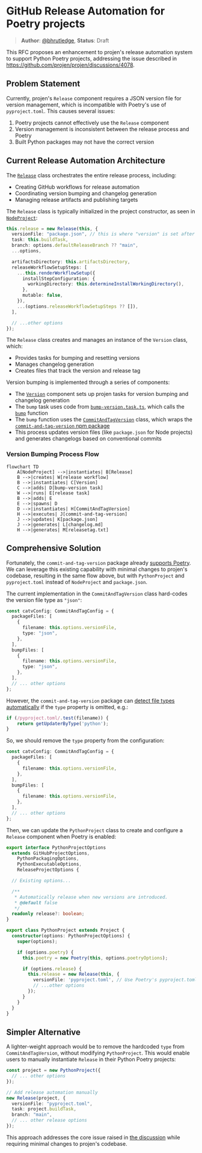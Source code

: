 # GitHub Release Automation for Poetry projects

> **Author**: [@bhrutledge](https://github.com/bhrutledge), **Status**: Draft

This RFC proposes an enhancement to projen's release automation system to support Python Poetry projects, addressing the issue described in <https://github.com/projen/projen/discussions/4078>.

## Problem Statement

Currently, projen's `Release` component requires a JSON version file for version management, which is incompatible with Poetry's use of `pyproject.toml`. This causes several issues:

1. Poetry projects cannot effectively use the `Release` component
2. Version management is inconsistent between the release process and Poetry
3. Built Python packages may not have the correct version

## Current Release Automation Architecture

The [`Release`](../src/release/release.ts) class orchestrates the entire release process, including:

- Creating GitHub workflows for release automation
- Coordinating version bumping and changelog generation
- Managing release artifacts and publishing targets

The `Release` class is typically initialized in the project constructor, as seen in [`NodeProject`](../src/javascript/node-project.ts):

```typescript
this.release = new Release(this, {
  versionFile: "package.json", // this is where "version" is set after bump
  task: this.buildTask,
  branch: options.defaultReleaseBranch ?? "main",
  ...options,

  artifactsDirectory: this.artifactsDirectory,
  releaseWorkflowSetupSteps: [
    ...this.renderWorkflowSetup({
      installStepConfiguration: {
        workingDirectory: this.determineInstallWorkingDirectory(),
      },
      mutable: false,
    }),
    ...(options.releaseWorkflowSetupSteps ?? []),
  ],

  // ...other options
});
```

The `Release` class creates and manages an instance of the `Version` class, which:

- Provides tasks for bumping and resetting versions
- Manages changelog generation
- Creates files that track the version and release tag

Version bumping is implemented through a series of components:

- The [`Version`](../src/version.ts) component sets up projen tasks for version bumping and changelog generation
- The `bump` task uses code from [`bump-version.task.ts`](../src/release/bump-version.task.ts), which calls the [`bump`](../src/release/bump-version.ts) function
- The `bump` function uses the [`CommitAndTagVersion`](../src/release/commit-tag-version.ts) class, which wraps the [`commit-and-tag-version` npm package](https://www.npmjs.com/package/commit-and-tag-version/)
- This process updates version files (like `package.json` for Node projects) and generates changelogs based on conventional commits

### Version Bumping Process Flow

```mermaid
flowchart TD
    A[NodeProject] -->|instantiates| B[Release]
    B -->|creates| W[release workflow]
    B -->|instantiates| C[Version]
    C -->|adds| D[bump-version task]
    W -->|runs| E[release task]
    B -->|adds| E
    E -->|spawns| D
    D -->|instantiates| H[CommitAndTagVersion]
    H -->|executes| J[commit-and-tag-version]
    J -->|updates| K[package.json]
    J -->|generates| L[changelog.md]
    H -->|generates| M[releasetag.txt]
```

## Comprehensive Solution

Fortunately, the `commit-and-tag-version` package already [supports Poetry](https://github.com/absolute-version/commit-and-tag-version?tab=readme-ov-file#python-support).
We can leverage this existing capability with minimal changes to projen's codebase,
resulting in the same flow above, but with `PythonProject` and `pyproject.toml` instead of `NodeProject` and `package.json`.

The current implementation in the `CommitAndTagVersion` class hard-codes the version file type as `"json"`:

```typescript
const catvConfig: CommitAndTagConfig = {
  packageFiles: [
    {
      filename: this.options.versionFile,
      type: "json",
    },
  ],
  bumpFiles: [
    {
      filename: this.options.versionFile,
      type: "json",
    },
  ],
  // ... other options
};
```

However, the `commit-and-tag-version` package can [detect file types automatically](https://github.com/absolute-version/commit-and-tag-version/blob/400e3c17616cfc2481c5a17dad85c0d4d67a49f1/lib/updaters/index.js#L23-L51)
if the `type` property is omitted, e.g.:

```javascript
if (/pyproject.toml/.test(filename)) {
    return getUpdaterByType('python');
}
```

So, we should remove the `type` property from the configuration:

```typescript
const catvConfig: CommitAndTagConfig = {
  packageFiles: [
    {
      filename: this.options.versionFile,
    },
  ],
  bumpFiles: [
    {
      filename: this.options.versionFile,
    },
  ],
  // ... other options
};
```

Then, we can update the `PythonProject` class to create and configure a `Release` component when Poetry is enabled:

```typescript
export interface PythonProjectOptions
  extends GitHubProjectOptions,
    PythonPackagingOptions,
    PythonExecutableOptions,
    ReleaseProjectOptions {

  // Existing options...

  /**
   * Automatically release when new versions are introduced.
   * @default false
   */
  readonly release?: boolean;
}

export class PythonProject extends Project {
  constructor(options: PythonProjectOptions) {
    super(options);

    if (options.poetry) {
      this.poetry = new Poetry(this, options.poetryOptions);

      if (options.release) {
        this.release = new Release(this, {
          versionFile: 'pyproject.toml', // Use Poetry's pyproject.toml instead of package.json
          // ...other options
        });
      }
    }
  }
}
```

## Simpler Alternative

A lighter-weight approach would be to remove the hardcoded `type` from `CommitAndTagVersion`, without modifying `PythonProject`.
This would enable users to manually instantiate `Release` in their Python Poetry projects:

```typescript
const project = new PythonProject({
  // ... other options
});

// Add release automation manually
new Release(project, {
  versionFile: "pyproject.toml",
  task: project.buildTask,
  branch: "main",
  // ... other release options
});
```

This approach addresses the core issue raised in [the discussion](https://github.com/projen/projen/discussions/4078) while requiring minimal changes to projen's codebase.
